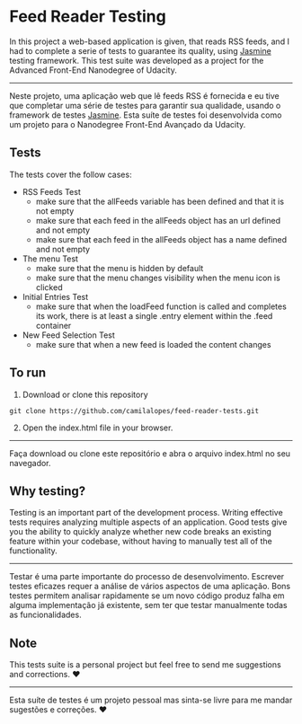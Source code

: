 # Feed Reader Testing

In this project a web-based application is given, that reads RSS feeds, and I had to complete a serie of tests to guarantee its quality, using [Jasmine](http://jasmine.github.io/) testing framework. This test suite was developed as a project for the Advanced Front-End Nanodegree of Udacity.

-----

Neste projeto, uma aplicação web que lê feeds RSS é fornecida e eu tive que completar uma série de testes para garantir sua qualidade, usando o framework de testes [Jasmine](http://jasmine.github.io/). Esta suíte de testes foi desenvolvida como um projeto para o Nanodegree Front-End Avançado da Udacity.


##  Tests

The tests cover the follow cases:

* RSS Feeds Test
   - make sure that the allFeeds variable has been defined and that it is not empty
   - make sure that each feed in the allFeeds object has an url defined and not empty
   - make sure that each feed in the allFeeds object has a name defined and not empty
* The menu Test
   - make sure that the menu is hidden by default
   - make sure that the menu changes visibility when the menu icon is clicked
* Initial Entries Test
   - make sure that when the loadFeed function is called and completes its work, there is at least a single .entry element within the .feed container
* New Feed Selection Test
   - make sure that when a new feed is loaded the content changes


## To run

1. Download or clone this repository
```
git clone https://github.com/camilalopes/feed-reader-tests.git
```
2. Open the index.html file in your browser.

-----

Faça download ou clone este repositório e abra o arquivo index.html no seu navegador.


## Why testing?

Testing is an important part of the development process. Writing effective tests requires analyzing multiple aspects of an application. Good tests give you the ability to quickly analyze whether new code breaks an existing feature within your codebase, without having to manually test all of the functionality.

-----

Testar é uma parte importante do processo de desenvolvimento. Escrever testes eficazes requer a análise de vários aspectos de uma aplicação. Bons testes permitem analisar rapidamente se um novo código produz falha em alguma implementação já existente, sem ter que testar manualmente todas as funcionalidades.


## Note

This tests suite is a personal project but feel free to send me suggestions and corrections. :hearts:

-----

Esta suíte de testes é um projeto pessoal mas sinta-se livre para me mandar sugestões e correções. :hearts:
